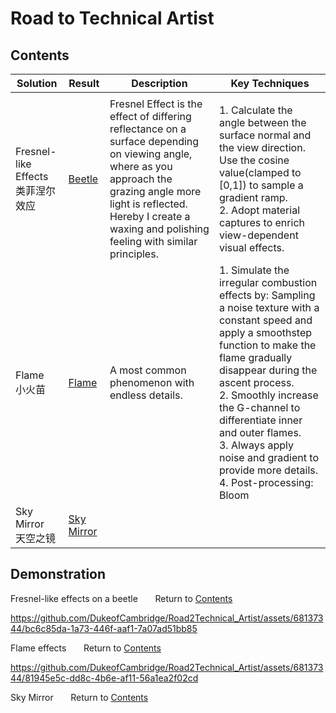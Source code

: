 # Road to Technical Artist

## <a name="contents">Contents</a>
| Solution   | Result | Description | Key Techniques |
| ----------- |---| ----------- | ---|
|      ||        | |
| Fresnel-like Effects<br/>类菲涅尔效应   |<a href="#beetle">Beetle</a>| Fresnel Effect is the effect of differing reflectance on a surface depending on viewing angle, where as you approach the grazing angle more light is reflected. Hereby I create a waxing and polishing feeling with similar principles.  |1. Calculate the angle between the surface normal and the view direction. Use the cosine value(clamped to [0,1]) to sample a gradient ramp.<br/> 2. Adopt material captures to enrich view-dependent visual effects.   |
| Flame<br/>小火苗 | <a href="#flame">Flame</a>| A most common phenomenon with endless details. |1. Simulate the irregular combustion effects by: Sampling a noise texture with a constant speed and apply a smoothstep function to make the flame gradually disappear during the ascent process.<br/> 2. Smoothly increase the G-channel to differentiate inner and outer flames.<br/> 3. Always apply noise and gradient to provide more details.  4. Post-processing: Bloom|
|Sky Mirror<br/>天空之镜   |<a href="#sky">Sky Mirror</a>|        | |

## Demonstration
<a name="beetle">Fresnel-like effects on a beetle</a> &nbsp; &nbsp; &nbsp;   Return to <a href="#contents">Contents</a>

https://github.com/DukeofCambridge/Road2Technical_Artist/assets/68137344/bc6c85da-1a73-446f-aaf1-7a07ad51bb85

<a name="flame">Flame effects</a> &nbsp; &nbsp; &nbsp;   Return to <a href="#contents">Contents</a>

https://github.com/DukeofCambridge/Road2Technical_Artist/assets/68137344/81945e5c-dd8c-4b6e-af11-56a1ea2f02cd

<a name="sky">Sky Mirror</a> &nbsp; &nbsp; &nbsp;   Return to <a href="#contents">Contents</a>
